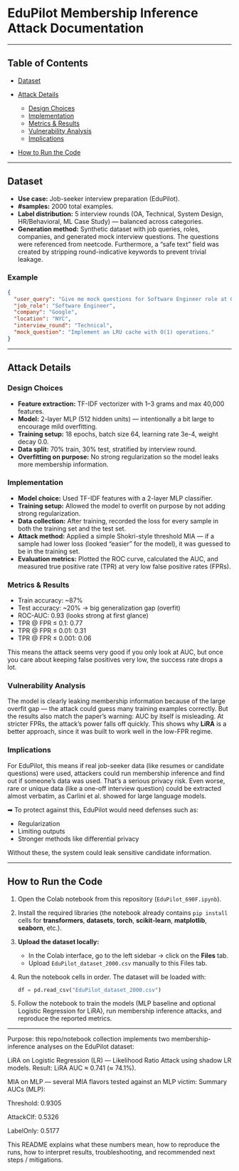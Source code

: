 # EduPilot Membership Inference Attack Documentation

---

## Table of Contents

* [Dataset](#dataset)
* [Attack Details](#attack-details)

  * [Design Choices](#design-choices)
  * [Implementation](#implementation)
  * [Metrics & Results](#metrics--results)
  * [Vulnerability Analysis](#vulnerability-analysis)
  * [Implications](#implications)
* [How to Run the Code](#how-to-run-the-code)

---

## Dataset

* **Use case:** Job-seeker interview preparation (EduPilot).
* **#samples:** 2000 total examples.
* **Label distribution:** 5 interview rounds (OA, Technical, System Design, HR/Behavioral, ML Case Study) — balanced across categories.
* **Generation method:** Synthetic dataset with job queries, roles, companies, and generated mock interview questions. The questions were referenced from neetcode. Furthermore, a “safe text” field was created by stripping round-indicative keywords to prevent trivial leakage.

### Example

```json
{
  "user_query": "Give me mock questions for Software Engineer role at Google NYC",
  "job_role": "Software Engineer",
  "company": "Google",
  "location": "NYC",
  "interview_round": "Technical",
  "mock_question": "Implement an LRU cache with O(1) operations."
}
```

---

## Attack Details

### Design Choices

* **Feature extraction:** TF-IDF vectorizer with 1–3 grams and max 40,000 features.
* **Model:** 2-layer MLP (512 hidden units) — intentionally a bit large to encourage mild overfitting.
* **Training setup:** 18 epochs, batch size 64, learning rate 3e-4, weight decay 0.0.
* **Data split:** 70% train, 30% test, stratified by interview round.
* **Overfitting on purpose:** No strong regularization so the model leaks more membership information.

### Implementation

* **Model choice:** Used TF-IDF features with a 2-layer MLP classifier.
* **Training setup:** Allowed the model to overfit on purpose by not adding strong regularization.
* **Data collection:** After training, recorded the loss for every sample in both the training set and the test set.
* **Attack method:** Applied a simple Shokri-style threshold MIA — if a sample had lower loss (looked “easier” for the model), it was guessed to be in the training set.
* **Evaluation metrics:** Plotted the ROC curve, calculated the AUC, and measured true positive rate (TPR) at very low false positive rates (FPRs).

### Metrics & Results

* Train accuracy: \~87%
* Test accuracy: \~20% → big generalization gap (overfit)
* ROC-AUC: 0.93 (looks strong at first glance)
* TPR @ FPR ≤ 0.1: 0.77
* TPR @ FPR ≤ 0.01: 0.31
* TPR @ FPR ≤ 0.001: 0.06

 This means the attack seems very good if you only look at AUC, but once you care about keeping false positives very low, the success rate drops a lot.


### Vulnerability Analysis

The model is clearly leaking membership information because of the large overfit gap — the attack could guess many training examples correctly. But the results also match the paper’s warning: AUC by itself is misleading. At stricter FPRs, the attack’s power falls off quickly. This shows why **LiRA** is a better approach, since it was built to work well in the low-FPR regime.


### Implications

For EduPilot, this means if real job-seeker data (like resumes or candidate questions) were used, attackers could run membership inference and find out if someone’s data was used. That’s a serious privacy risk. Even worse, rare or unique data (like a one-off interview question) could be extracted almost verbatim, as Carlini et al. showed for large language models.

➡ To protect against this, EduPilot would need defenses such as:

* Regularization
* Limiting outputs
* Stronger methods like differential privacy

Without these, the system could leak sensitive candidate information.

---


## How to Run the Code

1. Open the Colab notebook from this repository (`EduPilot_690F.ipynb`).
2. Install the required libraries (the notebook already contains `pip install` cells for **transformers**, **datasets**, **torch**, **scikit-learn**, **matplotlib**, **seaborn**, etc.).
3. **Upload the dataset locally:**

   * In the Colab interface, go to the left sidebar → click on the **Files** tab.
   * Upload `EduPilot_dataset_2000.csv` manually to this Files tab.
4. Run the notebook cells in order. The dataset will be loaded with:

   ```python
   df = pd.read_csv("EduPilot_dataset_2000.csv")
   ```
5. Follow the notebook to train the models (MLP baseline and optional Logistic Regression for LiRA), run membership inference attacks, and reproduce the reported metrics.

---

Purpose: this repo/notebook collection implements two membership-inference analyses on the EduPilot dataset:

LiRA on Logistic Regression (LR) — Likelihood Ratio Attack using shadow LR models.
Result: LiRA AUC ≈ 0.741 (≈ 74.1%).

MIA on MLP — several MIA flavors tested against an MLP victim:
Summary AUCs (MLP):

Threshold: 0.9305

AttackClf: 0.5326

LabelOnly: 0.5177

This README explains what these numbers mean, how to reproduce the runs, how to interpret results, troubleshooting, and recommended next steps / mitigations.

